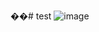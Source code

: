 ��# test
![image](https://user-images.githubusercontent.com/25786445/90333751-f3434b80-dfe5-11ea-8557-bf26591f831a.png)
